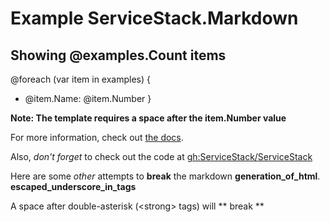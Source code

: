# Example ServiceStack.Markdown

## Showing @examples.Count items

@foreach (var item in examples) {
  - @item.Name: @item.Number 
}


**Note: The template requires a space after the item.Number value**

For more information, check out 
[the docs](http://www.servicestack.net/docs/markdown/markdown-razor).

Also, *don't forget* to check out the code at 
[gh:ServiceStack/ServiceStack](https://github.com/ServiceStack/ServiceStack)

Here are some _other_ attempts to **break** 
the markdown **generation_of_html**. **escaped\_underscore\_in\_tags**

A space after double-asterisk (&lt;strong&gt; tags) will ** break **